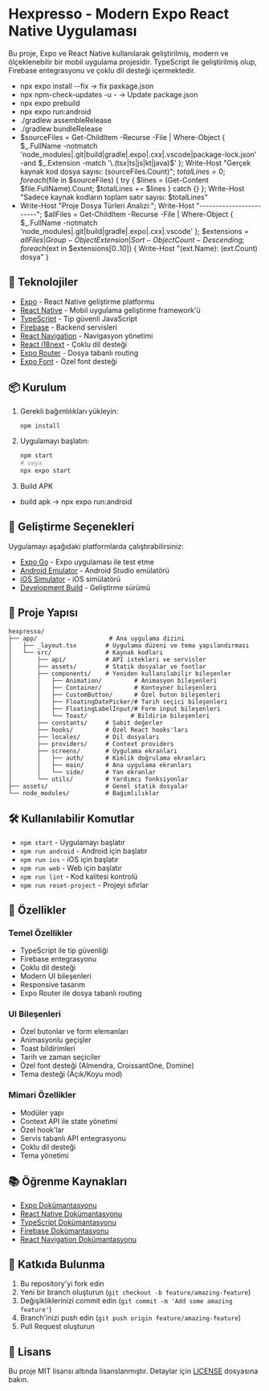 # Hexpresso - Modern Expo React Native Uygulaması

Bu proje, Expo ve React Native kullanılarak geliştirilmiş, modern ve ölçeklenebilir bir mobil uygulama projesidir. TypeScript ile geliştirilmiş olup, Firebase entegrasyonu ve çoklu dil desteği içermektedir.

- npx expo install --fix → fix paxkage.json
- npx npm-check-updates -u - → Update package.json
- npx expo prebuild
- npx expo run:android
- ./gradlew assembleRelease
- ./gradlew bundleRelease
- $sourceFiles = Get-ChildItem -Recurse -File | Where-Object { $_.FullName -notmatch 'node_modules|\.git|build|gradle|\.expo|\.cxx|\.vscode|package-lock\.json' -and $_.Extension -match '\.(tsx|ts|js|kt|java)$' }; Write-Host "Gerçek kaynak kod dosya sayısı: $($sourceFiles.Count)"; $totalLines = 0; foreach($file in $sourceFiles) { try { $lines = (Get-Content $file.FullName).Count; $totalLines += $lines } catch {} }; Write-Host "Sadece kaynak kodların toplam satır sayısı: $totalLines"
- Write-Host "Proje Dosya Türleri Analizi:"; Write-Host "------------------------"; $allFiles = Get-ChildItem -Recurse -File | Where-Object { $_.FullName -notmatch 'node_modules|\.git|build|gradle|\.expo|\.cxx|\.vscode' }; $extensions = $allFiles | Group-Object Extension | Sort-Object Count -Descending; foreach($ext in $extensions[0..10]) { Write-Host "$($ext.Name): $($ext.Count) dosya" }
## 🚀 Teknolojiler

- [Expo](https://expo.dev) - React Native geliştirme platformu
- [React Native](https://reactnative.dev) - Mobil uygulama geliştirme framework'ü
- [TypeScript](https://www.typescriptlang.org) - Tip güvenli JavaScript
- [Firebase](https://firebase.google.com) - Backend servisleri
- [React Navigation](https://reactnavigation.org) - Navigasyon yönetimi
- [React i18next](https://react.i18next.com) - Çoklu dil desteği
- [Expo Router](https://docs.expo.dev/router/introduction/) - Dosya tabanlı routing
- [Expo Font](https://docs.expo.dev/versions/latest/sdk/font/) - Özel font desteği

## 📦 Kurulum

1. Gerekli bağımlılıkları yükleyin:

   ```bash
   npm install
   ```

2. Uygulamayı başlatın:

   ```bash
   npm start
   # veya
   npx expo start
   ```
3. Build APK

- build apk → npx expo run:android


## 🎯 Geliştirme Seçenekleri

Uygulamayı aşağıdaki platformlarda çalıştırabilirsiniz:

- [Expo Go](https://expo.dev/go) - Expo uygulaması ile test etme
- [Android Emulator](https://docs.expo.dev/workflow/android-studio-emulator/) - Android Studio emülatörü
- [iOS Simulator](https://docs.expo.dev/workflow/ios-simulator/) - iOS simülatörü
- [Development Build](https://docs.expo.dev/develop/development-builds/introduction/) - Geliştirme sürümü

## 📁 Proje Yapısı

```
hexpresso/
├── app/                    # Ana uygulama dizini
│   ├── _layout.tsx        # Uygulama düzeni ve tema yapılandırması
│   └── src/               # Kaynak kodları
│       ├── api/           # API istekleri ve servisler
│       ├── assets/        # Statik dosyalar ve fontlar
│       ├── components/    # Yeniden kullanılabilir bileşenler
│       │   ├── Animation/         # Animasyon bileşenleri
│       │   ├── Container/         # Konteyner bileşenleri
│       │   ├── CustomButton/      # Özel buton bileşenleri
│       │   ├── FloatingDatePicker/# Tarih seçici bileşenleri
│       │   ├── FloatingLabelInput/# Form input bileşenleri
│       │   └── Toast/            # Bildirim bileşenleri
│       ├── constants/     # Sabit değerler
│       ├── hooks/         # Özel React hooks'ları
│       ├── locales/       # Dil dosyaları
│       ├── providers/     # Context providers
│       ├── screens/       # Uygulama ekranları
│       │   ├── auth/      # Kimlik doğrulama ekranları
│       │   ├── main/      # Ana uygulama ekranları
│       │   └── side/      # Yan ekranlar
│       └── utils/         # Yardımcı fonksiyonlar
├── assets/                # Genel statik dosyalar
└── node_modules/          # Bağımlılıklar
```

## 🛠️ Kullanılabilir Komutlar

- `npm start` - Uygulamayı başlatır
- `npm run android` - Android için başlatır
- `npm run ios` - iOS için başlatır
- `npm run web` - Web için başlatır
- `npm run lint` - Kod kalitesi kontrolü
- `npm run reset-project` - Projeyi sıfırlar

## 🔧 Özellikler

### Temel Özellikler
- TypeScript ile tip güvenliği
- Firebase entegrasyonu
- Çoklu dil desteği
- Modern UI bileşenleri
- Responsive tasarım
- Expo Router ile dosya tabanlı routing

### UI Bileşenleri
- Özel butonlar ve form elemanları
- Animasyonlu geçişler
- Toast bildirimleri
- Tarih ve zaman seçiciler
- Özel font desteği (Almendra, CroissantOne, Domine)
- Tema desteği (Açık/Koyu mod)

### Mimari Özellikler
- Modüler yapı
- Context API ile state yönetimi
- Özel hook'lar
- Servis tabanlı API entegrasyonu
- Çoklu dil desteği
- Tema yönetimi

## 📚 Öğrenme Kaynakları

- [Expo Dokümantasyonu](https://docs.expo.dev)
- [React Native Dokümantasyonu](https://reactnative.dev/docs/getting-started)
- [TypeScript Dokümantasyonu](https://www.typescriptlang.org/docs)
- [Firebase Dokümantasyonu](https://firebase.google.com/docs)
- [React Navigation Dokümantasyonu](https://reactnavigation.org/docs/getting-started)

## 🤝 Katkıda Bulunma

1. Bu repository'yi fork edin
2. Yeni bir branch oluşturun (`git checkout -b feature/amazing-feature`)
3. Değişikliklerinizi commit edin (`git commit -m 'Add some amazing feature'`)
4. Branch'inizi push edin (`git push origin feature/amazing-feature`)
5. Pull Request oluşturun

## 📝 Lisans

Bu proje MIT lisansı altında lisanslanmıştır. Detaylar için [LICENSE](LICENSE) dosyasına bakın.
